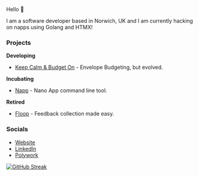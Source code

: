 Hello 👋

I am a software developer based in Norwich, UK and I am currently hacking on napps using Golang and HTMX!

### Projects

**Developing**

* [Keep Calm & Budget On](https://keep-calm-and-budget-on.vercel.app/) - Envelope Budgeting, but evolved.

**Incubating**

* [Napp](https://github.com/damiensedgwick/napp) - Nano App command line tool.

**Retired**

* [Floop](https://github.com/damiensedgwick/floop) - Feedback collection made easy.

### Socials

* [Website](https://www.damiensedgwick.com)
* [LinkedIn](https://www.twitter.com/damiensedgwick)
* [Polywork](https://www.polywork.com/dks)

[![GitHub Streak](https://streak-stats.demolab.com?user=damiensedgwick&hide_border=true)](https://git.io/streak-stats)
